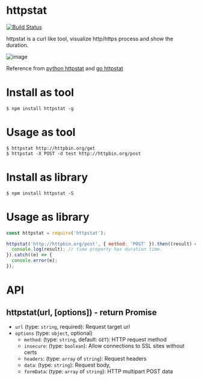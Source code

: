 httpstat
========================================
[![Build Status](https://travis-ci.org/yosuke-furukawa/httpstat.svg?branch=master)](https://travis-ci.org/yosuke-furukawa/httpstat)

httpstat is a curl like tool, visualize http/https process and show the duration.

![image](https://github.com/yosuke-furukawa/httpstat/raw/master/screenshot.png)

Reference from [python httpstat](https://github.com/reorx/httpstat) and [go httpstat](https://github.com/davecheney/httpstat)

# Install as tool

```
$ npm install httpstat -g 
```

# Usage as tool

```
$ httpstat http://httpbin.org/get
$ httpstat -X POST -d test http://httpbin.org/post
```

# Install as library

```
$ npm install httpstat -S
```

# Usage as library

```javascript
const httpstat = require('httpstat');

httpstat('http://httpbin.org/post', { method: 'POST' }).then((result) => {
  console.log(result); // time property has duration time.
}).catch((e) => {
  console.error(e);
});
```

# API

## httpstat(url, [options]) - return Promise

- `url` (type: `string`, required): Request target url
- `options` (type: `object`, optional)
  - `method`: (type: `string`, default: `GET`): HTTP request method
  - `insecure`: (type: `boolean`): Allow connections to SSL sites without certs
  - `headers`: (type: `array` of `string`): Request headers
  - `data`: (type: `string`): Request body,
  - `formData`: (type: `array` of `string`):  HTTP multipart POST data

